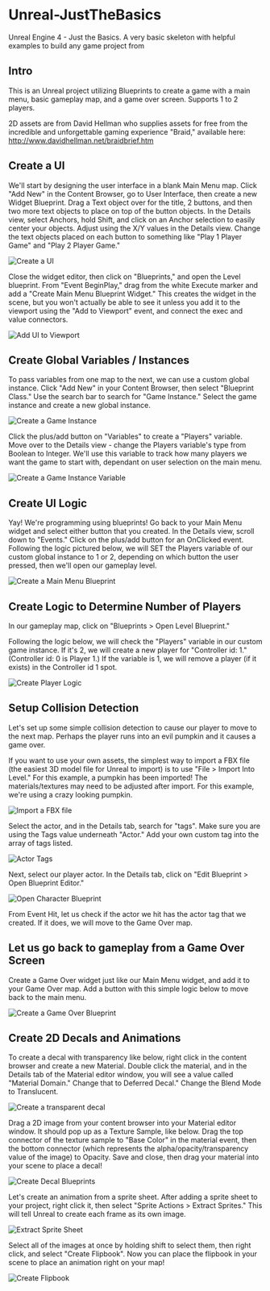 # Unreal-JustTheBasics
Unreal Engine 4 - Just the Basics. A very basic skeleton with helpful examples to build any game project from

## Intro

This is an Unreal project utilizing Blueprints to create a game with a main menu, basic gameplay map, and a game over screen. Supports 1 to 2 players.

2D assets are from David Hellman who supplies assets for free from the incredible and unforgettable gaming experience "Braid," available here: http://www.davidhellman.net/braidbrief.htm

## Create a UI

We'll start by designing the user interface in a blank Main Menu map. Click "Add New" in the Content Browser, go to User Interface, then create a new Widget Blueprint. Drag a Text object over for the title, 2 buttons, and then two more text objects to place on top of the button objects. In the Details view, select Anchors, hold Shift, and click on an Anchor selection to easily center your objects. Adjust using the X/Y values in the Details view. Change the text objects placed on each button to something like "Play 1 Player Game" and "Play 2 Player Game."

![Create a UI](https://raw.githubusercontent.com/sirnameless/Unreal-JustTheBasics/master/readmefiles/ui_setup.png)

Close the widget editor, then click on "Blueprints," and open the Level blueprint. From "Event BeginPlay," drag from the white Execute marker and add a "Create Main Menu Blueprint Widget." This creates the widget in the scene, but you won't actually be able to see it unless you add it to the viewport using the "Add to Viewport" event, and connect the exec and value connectors.

![Add UI to Viewport](https://raw.githubusercontent.com/sirnameless/Unreal-JustTheBasics/master/readmefiles/add_to_viewport.png)

## Create Global Variables / Instances

To pass variables from one map to the next, we can use a custom global instance. Click "Add New" in your Content Browser, then select "Blueprint Class." Use the search bar to search for "Game Instance." Select the game instance and create a new global instance.

![Create a Game Instance](https://raw.githubusercontent.com/sirnameless/Unreal-JustTheBasics/master/readmefiles/new_bp_game_instance_parent.png)

Click the plus/add button on "Variables" to create a "Players" variable. Move over to the Details view - change the Players variable's type from Boolean to Integer. We'll use this variable to track how many players we want the game to start with, dependant on user selection on the main menu.

![Create a Game Instance Variable](https://raw.githubusercontent.com/sirnameless/Unreal-JustTheBasics/master/readmefiles/game_instance_variable.png)

## Create UI Logic

Yay! We're programming using blueprints! Go back to your Main Menu widget and select either button that you created. In the Details view, scroll down to "Events." Click on the plus/add button for an OnClicked event. Following the logic pictured below, we will SET the Players variable of our custom global instance to 1 or 2, depending on which button the user pressed, then we'll open our gameplay level.

![Create a Main Menu Blueprint](https://raw.githubusercontent.com/sirnameless/Unreal-JustTheBasics/master/readmefiles/main_menu_bp.png)

## Create Logic to Determine Number of Players

In our gameplay map, click on "Blueprints > Open Level Blueprint."

Following the logic below, we will check the "Players" variable in our custom game instance. If it's 2, we will create a new player for "Controller id: 1." (Controller id: 0 is Player 1.) If the variable is 1, we will remove a player (if it exists) in the Controller id 1 spot.

![Create Player Logic](https://raw.githubusercontent.com/sirnameless/Unreal-JustTheBasics/master/readmefiles/players_logic.png)

## Setup Collision Detection

Let's set up some simple collision detection to cause our player to move to the next map. Perhaps the player runs into an evil pumpkin and it causes a game over.

If you want to use your own assets, the simplest way to import a FBX file (the easiest 3D model file for Unreal to import) is to use "File > Import Into Level." For this example, a pumpkin has been imported! The materials/textures may need to be adjusted after import. For this example, we're using a crazy looking pumpkin.

![Import a FBX file](https://raw.githubusercontent.com/sirnameless/Unreal-JustTheBasics/master/readmefiles/import_fbx_into_level.png)

Select the actor, and in the Details tab, search for "tags". Make sure you are using the Tags value underneath "Actor." Add your own custom tag into the array of tags listed.

![Actor Tags](https://raw.githubusercontent.com/sirnameless/Unreal-JustTheBasics/master/readmefiles/actor_tags.png)

Next, select our player actor. In the Details tab, click on "Edit Blueprint > Open Blueprint Editor."

![Open Character Blueprint](https://raw.githubusercontent.com/sirnameless/Unreal-JustTheBasics/master/readmefiles/open_character_bp.png)

From Event Hit, let us check if the actor we hit has the actor tag that we created. If it does, we will move to the Game Over map.

## Let us go back to gameplay from a Game Over Screen

Create a Game Over widget just like our Main Menu widget, and add it to your Game Over map. Add a button with this simple logic below to move back to the main menu.

![Create a Game Over Blueprint](https://raw.githubusercontent.com/sirnameless/Unreal-JustTheBasics/master/readmefiles/game_over_menu_bp.png)

## Create 2D Decals and Animations

To create a decal with transparency like below, right click in the content browser and create a new Material. Double click the material, and in the Details tab of the Material editor window, you will see a value called "Material Domain." Change that to Deferred Decal." Change the Blend Mode to Translucent.

![Create a transparent decal](https://raw.githubusercontent.com/sirnameless/Unreal-JustTheBasics/master/readmefiles/transparent_decal.png)

Drag a 2D image from your content browser into your Material editor window. It should pop up as a Texture Sample, like below. Drag the top connector of the texture sample to "Base Color" in the material event, then the bottom connector (which represents the alpha/opacity/transparency value of the image) to Opacity. Save and close, then drag your material into your scene to place a decal!

![Create Decal Blueprints](https://raw.githubusercontent.com/sirnameless/Unreal-JustTheBasics/master/readmefiles/decal_bp.png)

Let's create an animation from a sprite sheet. After adding a sprite sheet to your project, right click it, then select "Sprite Actions > Extract Sprites." This will tell Unreal to create each frame as its own image.

![Extract Sprite Sheet](https://raw.githubusercontent.com/sirnameless/Unreal-JustTheBasics/master/readmefiles/sprite_sheet_extract.png)

Select all of the images at once by holding shift to select them, then right click, and select "Create Flipbook". Now you can place the flipbook in your scene to place an animation right on your map!

![Create Flipbook](https://raw.githubusercontent.com/sirnameless/Unreal-JustTheBasics/master/readmefiles/create_flipbook.png)
